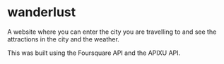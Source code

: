 # wanderlust
A website where you can enter the city you are travelling to and see the attractions in the city and the weather.

This was built using the Foursquare API and the APIXU API.
